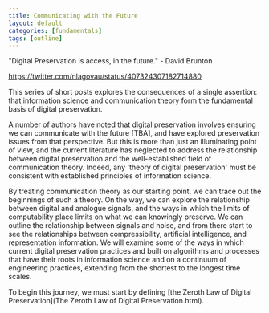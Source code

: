 ```yaml
---
title: Communicating with the Future
layout: default
categories: [fundamentals]
tags: [outline]
---
```


"Digital Preservation is access, in the future." - David Brunton

https://twitter.com/nlagovau/status/407324307182714880


This series of short posts explores the consequences of a single assertion: that information science and communication theory form the fundamental basis of digital preservation. 

A number of authors have noted that digital preservation involves ensuring we can communicate with the future [TBA], and have explored preservation issues from that perspective. But this is more than just an illuminating point of view, and the current literature has neglected to address the relationship between digital preservation and the well-established field of communication theory. Indeed, any 'theory of digital preservation' must be consistent with established principles of information science.

By treating communication theory as our starting point, we can trace out the beginnings of such a theory. On the way, we can explore the relationship between digital and analogue signals, and the ways in which the limits of computability place limits on what we can knowingly preserve. We can outline the relationship between signals and noise, and from there start to see the relationships between compressibility, artificial intelligence, and representation information. We will examine some of the ways in which current digital preservation practices and built on algorithms and processes that have their roots in information science and on a continuum of engineering practices, extending from the shortest to the longest time scales.

To begin this journey, we must start by defining [the Zeroth Law of Digital Preservation](The Zeroth Law of Digital Preservation.html).

 
